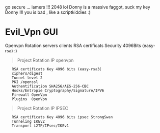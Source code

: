 go secure  ... lamers !!! 2048 lol Donny is a massive faggot, suck my key Donny !!! you is bad , like a scriptkiddies :)
# Evil_Vpn GUI
Openvpn Rotation servers clients  RSA certificats Security 4096Bits (easy-rsa) :) 
>Project Rotation IP openvpn 
```
   RSA certificats Key 4096 bits (easy-rsa3)
   ciphers/digest
   Tunnel level 2 
   PKI /openssl
   Authentification SHA256/AES-256-CBC
   Hooks/Entropie Cryptography/Signature/IPV6
   Firewall OpenVpn
   Plugins  OpenVpn
```
>Project Rotation IP IPSEC
```TCP/IP Tunneling ipv6 Backporté ipv4
   RSA certificats Key 4096 bits ipsec StrongSwan
   Tunneling IKEv2
   Transport L2TP/IPsec/IKEv1
```
